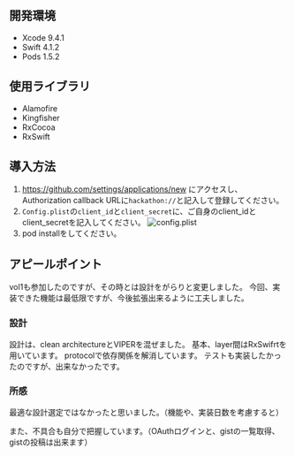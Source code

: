 ## 開発環境
- Xcode 9.4.1
- Swift 4.1.2
- Pods 1.5.2

## 使用ライブラリ
- Alamofire
- Kingfisher
- RxCocoa
- RxSwift

## 導入方法
1. https://github.com/settings/applications/new にアクセスし、Authorization callback URLに`hackathon://`と記入して登録してください。
2. `Config.plist`の`client_id`と`client_secret`に、ご自身のclient_idとclient_secretを記入してください。
![config.plist](https://github.com/tomoyamatsuyama/git-push-hackathon/blob/develop/tomoyamatsuyama/Config_plist.png)
3. pod installをしてください。

## アピールポイント
vol1も参加したのですが、その時とは設計をがらりと変更しました。
今回、実装できた機能は最低限ですが、今後拡張出来るように工夫しました。

### 設計
設計は、clean architectureとVIPERを混ぜました。
基本、layer間はRxSwifrtを用いています。
protocolで依存関係を解消しています。
テストも実装したかったのですが、出来なかったです。

### 所感
最適な設計選定ではなかったと思いました。（機能や、実装日数を考慮すると）

また、不具合も自分で把握しています。（OAuthログインと、gistの一覧取得、gistの投稿は出来ます）

